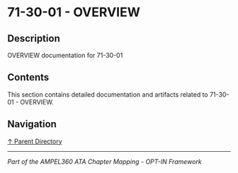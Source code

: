 # 71-30-01 - OVERVIEW

## Description

OVERVIEW documentation for 71-30-01

## Contents

This section contains detailed documentation and artifacts related to 71-30-01 - OVERVIEW.

## Navigation

[↑ Parent Directory](../README.md)

---

*Part of the AMPEL360 ATA Chapter Mapping - OPT-IN Framework*
